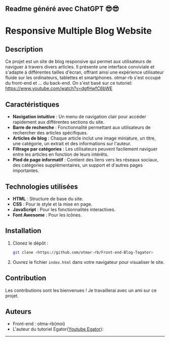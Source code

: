 
Readme généré avec ChatGPT 😎😎
---

# Responsive Multiple Blog Website

## Description

Ce projet est un site de blog responsive qui permet aux utilisateurs de naviguer à travers divers articles. Il présente une interface conviviale et s'adapte à différentes tailles d'écran, offrant ainsi une expérience utilisateur fluide sur les ordinateurs, tablettes et smartphones. otmar-rb s'est occupé du front-end et ... du back-end. On s'est basé sur ce tutoriel: 
<https://www.youtube.com/watch?v=dgfHwfC6bWE>

## Caractéristiques

- **Navigation intuitive** : Un menu de navigation clair pour accéder rapidement aux différentes sections du site.
- **Barre de recherche** : Fonctionnalité permettant aux utilisateurs de rechercher des articles spécifiques.
- **Articles de blog** : Chaque article inclut une image miniature, un titre, une catégorie, un extrait et des informations sur l'auteur.
- **Filtrage par catégories** : Les utilisateurs peuvent facilement naviguer entre les articles en fonction de leurs intérêts.
- **Pied de page informatif** : Contient des liens vers les réseaux sociaux, des catégories supplémentaires, un support et d'autres pages importantes.

## Technologies utilisées

- **HTML** : Structure de base du site.
- **CSS** : Pour le style et la mise en page.
- **JavaScript** : Pour les fonctionnalités interactives.
- **Font Awesome** : Pour les icônes.

## Installation

1. Clonez le dépôt :

   ```bash
   git clone <https://github.com/otmar-rb/Front-end-Blog-Tagator>
   ```

2. Ouvrez le fichier `index.html` dans votre navigateur pour visualiser le site.

## Contribution

Les contributions sont les bienvenues !
Je travaillerai avec un ami sur ce projet.

## Auteurs

- Front-end : otma-rb(moi)
- L'auteur du tutoriel Egator([Youtube Egator](https://www.youtube.com/@EGATORTUTORIALS)): 

---

